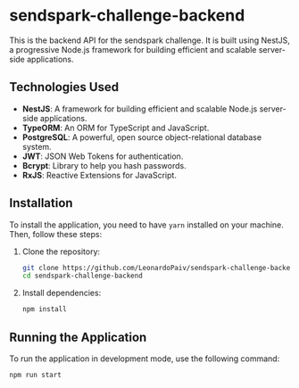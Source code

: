 # sendspark-challenge-backend

This is the backend API for the sendspark challenge. It is built using NestJS, a progressive Node.js framework for building efficient and scalable server-side applications.

## Technologies Used

- **NestJS**: A framework for building efficient and scalable Node.js server-side applications.
- **TypeORM**: An ORM for TypeScript and JavaScript.
- **PostgreSQL**: A powerful, open source object-relational database system.
- **JWT**: JSON Web Tokens for authentication.
- **Bcrypt**: Library to help you hash passwords.
- **RxJS**: Reactive Extensions for JavaScript.

## Installation

To install the application, you need to have `yarn` installed on your machine. Then, follow these steps:

1. Clone the repository:
    ```sh
    git clone https://github.com/LeonardoPaiv/sendspark-challenge-backend.git
    cd sendspark-challenge-backend
    ```

2. Install dependencies:
    ```sh
    npm install
    ```

## Running the Application

To run the application in development mode, use the following command:
```sh
npm run start
```
